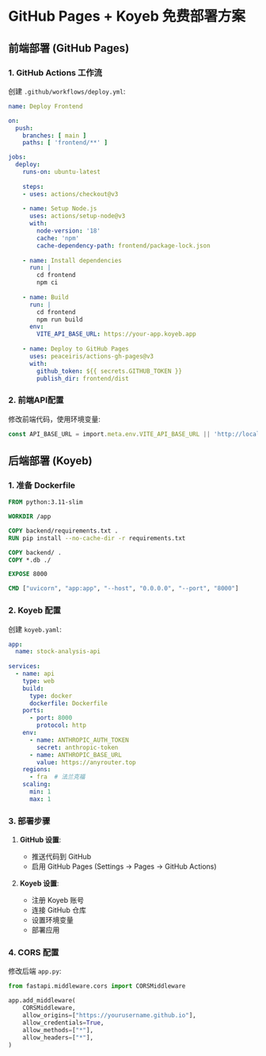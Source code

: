 # GitHub Pages + Koyeb 免费部署方案

## 前端部署 (GitHub Pages)

### 1. GitHub Actions 工作流
创建 `.github/workflows/deploy.yml`:
```yaml
name: Deploy Frontend

on:
  push:
    branches: [ main ]
    paths: [ 'frontend/**' ]

jobs:
  deploy:
    runs-on: ubuntu-latest
    
    steps:
    - uses: actions/checkout@v3
    
    - name: Setup Node.js
      uses: actions/setup-node@v3
      with:
        node-version: '18'
        cache: 'npm'
        cache-dependency-path: frontend/package-lock.json
    
    - name: Install dependencies
      run: |
        cd frontend
        npm ci
    
    - name: Build
      run: |
        cd frontend
        npm run build
      env:
        VITE_API_BASE_URL: https://your-app.koyeb.app
    
    - name: Deploy to GitHub Pages
      uses: peaceiris/actions-gh-pages@v3
      with:
        github_token: ${{ secrets.GITHUB_TOKEN }}
        publish_dir: frontend/dist
```

### 2. 前端API配置
修改前端代码，使用环境变量:
```typescript
const API_BASE_URL = import.meta.env.VITE_API_BASE_URL || 'http://localhost:8000';
```

## 后端部署 (Koyeb)

### 1. 准备 Dockerfile
```dockerfile
FROM python:3.11-slim

WORKDIR /app

COPY backend/requirements.txt .
RUN pip install --no-cache-dir -r requirements.txt

COPY backend/ .
COPY *.db ./

EXPOSE 8000

CMD ["uvicorn", "app:app", "--host", "0.0.0.0", "--port", "8000"]
```

### 2. Koyeb 配置
创建 `koyeb.yaml`:
```yaml
app:
  name: stock-analysis-api
  
services:
  - name: api
    type: web
    build:
      type: docker
      dockerfile: Dockerfile
    ports:
      - port: 8000
        protocol: http
    env:
      - name: ANTHROPIC_AUTH_TOKEN
        secret: anthropic-token
      - name: ANTHROPIC_BASE_URL
        value: https://anyrouter.top
    regions:
      - fra  # 法兰克福
    scaling:
      min: 1
      max: 1
```

### 3. 部署步骤

1. **GitHub 设置**:
   - 推送代码到 GitHub
   - 启用 GitHub Pages (Settings -> Pages -> GitHub Actions)

2. **Koyeb 设置**:
   - 注册 Koyeb 账号
   - 连接 GitHub 仓库
   - 设置环境变量
   - 部署应用

### 4. CORS 配置
修改后端 `app.py`:
```python
from fastapi.middleware.cors import CORSMiddleware

app.add_middleware(
    CORSMiddleware,
    allow_origins=["https://yourusername.github.io"],
    allow_credentials=True,
    allow_methods=["*"],
    allow_headers=["*"],
)
```
